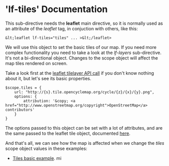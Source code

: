'lf-tiles' Documentation
========================

This sub-directive needs the **leaflet** main directive, so it is normally used as an attribute of the *leaflet* tag, in conjuction with others, like this:

```
&lt;leaflet lf-tiles="tiles" ... >&lt;/leaflet>
```

We will use this object to set the basic tiles of our map. If you need more complex functionality you need to take a look at the _lf-layers_ sub-directive. It's not a bi-directional object. Changes to the scope object will affect the map tiles rendered on screen.

Take a look first at the [leaflet tilelayer API call](http://leafletjs.com/reference.html#tilelayer) if you don't know nothing about it, but let's see its basic properties.

```
$scope.tiles = {
    url: "http://{s}.tile.opencyclemap.org/cycle/{z}/{x}/{y}.png",
    options: {
        attribution: '&copy; <a href="http://www.openstreetmap.org/copyright">OpenStreetMap</a> contributors'
    }
}
```

The options passed to this object can be set with a lot of attributes, and are the same passed to the leaflet tile object, documented [here](http://leafletjs.com/reference.html#tilelayer-options).

And that's all, we can see how the map is affected when we change the _tiles_ scope object values in these examples:

* [Tiles basic example](http://tombatossals.github.io/angular-leaflet-directive/examples/0107-basic-tiles-example.html).
mi
